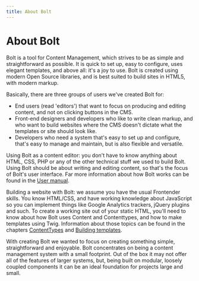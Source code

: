 ```yaml
---
title: About Bolt
---
```

About Bolt
==========

Bolt is a tool for Content Management, which strives to be as simple and
straightforward as possible. It is quick to set up, easy to configure, uses
elegant templates, and above all: it's a joy to use. Bolt is created using
modern Open Source libraries, and is best suited to build sites in HTML5, with
modern markup.

Basically, there are three groups of users we've created Bolt for:

 - End users (read 'editors') that want to focus on producing and editing
   content, and not on clicking buttons in the CMS.
 - Front-end designers and developers who like to write clean markup, and who
   want to build websites where the CMS doesn't dictate what the templates or
   site should look like.
 - Developers who need a system that's easy to set up and configure, that's
   easy to manage and maintain, but is also flexible and versatile.

Using Bolt as a content editor: you don't have to know anything about HTML,
CSS, PHP or any of the other technical stuff we used to build Bolt. Using Bolt
should be about writing and editing content, so that's the focus of Bolt's user
interface. Far more information about how Bolt works can be found in the
[User manual](https://docs.bolt.cm/3.0/manual/introduction).

Building a website with Bolt: we assume you have the usual Frontender skills.
You know HTML/CSS, and have working knowledge about JavaScript so you can
implement things like Google Analytics trackers, jQuery plugins and such. To
create a working site out of your static HTML, you'll need to know about how
Bolt uses Content and Contenttypes, and how to make templates using Twig.
Information about those topics can be found in the chapters
[ContentTypes](../contenttypes/intro) and
[Building templates](../templates/building-templates).

With creating Bolt we wanted to focus on creating something simple,
straightforward and enjoyable. Bolt concentrates on being a content management
system with a small footprint. Out of the box it may not offer all of the
features of larger systems, but, being built on modular, loosely coupled
components it can be an ideal foundation for projects large and small.
